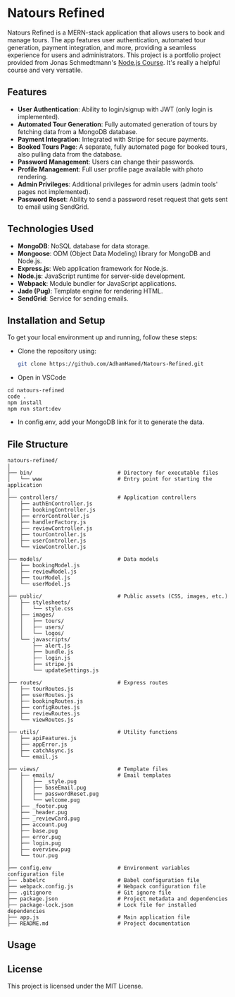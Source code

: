 # Natours Refined

Natours Refined is a MERN-stack application that allows users to book and manage tours. The app features user authentication, automated tour generation, payment integration, and more, providing a seamless experience for users and administrators. This project is a portfolio project provided from Jonas Schmedtmann's [Node.js Course](https://www.udemy.com/course/nodejs-express-mongodb-bootcamp/?couponCode=LETSLEARNNOWPP). It's really a helpful course and very versatile.

## Features

- **User Authentication**: Ability to login/signup with JWT (only login is implemented).
- **Automated Tour Generation**: Fully automated generation of tours by fetching data from a MongoDB database.
- **Payment Integration**: Integrated with Stripe for secure payments.
- **Booked Tours Page**: A separate, fully automated page for booked tours, also pulling data from the database.
- **Password Management**: Users can change their passwords.
- **Profile Management**: Full user profile page available with photo rendering.
- **Admin Privileges**: Additional privileges for admin users (admin tools' pages not implemented).
- **Password Reset**: Ability to send a password reset request that gets sent to email using SendGrid.

## Technologies Used

- **MongoDB**: NoSQL database for data storage.
- **Mongoose**: ODM (Object Data Modeling) library for MongoDB and Node.js.
- **Express.js**: Web application framework for Node.js.
- **Node.js**: JavaScript runtime for server-side development.
- **Webpack**: Module bundler for JavaScript applications.
- **Jade (Pug)**: Template engine for rendering HTML.
- **SendGrid**: Service for sending emails.

## Installation and Setup

To get your local environment up and running, follow these steps:

- Clone the repository using:
  ```bash
  git clone https://github.com/AdhamHamed/Natours-Refined.git

- Open in VSCode
```
cd natours-refined
code .
npm install
npm run start:dev
```
- In config.env, add your MongoDB link for it to generate the data.

## File Structure
```
natours-refined/
│
├── bin/                           # Directory for executable files
│   └── www                        # Entry point for starting the application
│
├── controllers/                   # Application controllers
│   ├── authEnController.js        
│   ├── bookingController.js        
│   ├── errorController.js          
│   ├── handlerFactory.js           
│   ├── reviewController.js         
│   ├── tourController.js           
│   ├── userController.js           
│   └── viewController.js           
│
├── models/                        # Data models
│   ├── bookingModel.js            
│   ├── reviewModel.js             
│   ├── tourModel.js               
│   └── userModel.js               
│
├── public/                        # Public assets (CSS, images, etc.)
│   ├── stylesheets/
│   │   └── style.css              
│   ├── images/
│   │   ├── tours/                 
│   │   ├── users/                 
│   │   └── logos/                 
│   └── javascripts/
│       ├── alert.js               
│       ├── bundle.js              
│       ├── login.js               
│       ├── stripe.js              
│       └── updateSettings.js       
│
├── routes/                        # Express routes
│   ├── tourRoutes.js              
│   ├── userRoutes.js              
│   ├── bookingRoutes.js           
│   ├── configRoutes.js            
│   ├── reviewRoutes.js            
│   └── viewRoutes.js              
│
├── utils/                         # Utility functions
│   ├── apiFeatures.js             
│   ├── appError.js                
│   ├── catchAsync.js              
│   └── email.js                   
│
├── views/                         # Template files
│   ├── emails/                    # Email templates
│   │   ├── _style.pug             
│   │   ├── baseEmail.pug          
│   │   ├── passwordReset.pug      
│   │   └── welcome.pug            
│   ├── _footer.pug                
│   ├── _header.pug                
│   ├── _reviewCard.pug            
│   ├── account.pug                
│   ├── base.pug                   
│   ├── error.pug                  
│   ├── login.pug                  
│   ├── overview.pug               
│   └── tour.pug                   
│
├── config.env                     # Environment variables configuration file
├── .babelrc                       # Babel configuration file
├── webpack.config.js              # Webpack configuration file
├── .gitignore                     # Git ignore file
├── package.json                   # Project metadata and dependencies
├── package-lock.json              # Lock file for installed dependencies
├── app.js                         # Main application file
├── README.md                      # Project documentation
```

## Usage

## License
This project is licensed under the MIT License.
